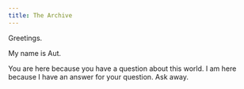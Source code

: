 ```yaml
---
title: The Archive
---
```


Greetings.

My name is Aut.

You are here because you have a question about this world. I am here because I have an answer for your question. Ask away.
